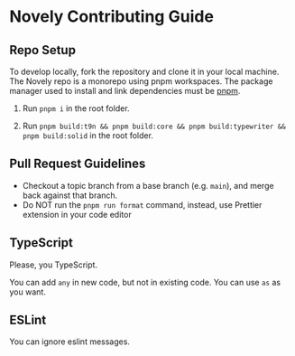 # Novely Contributing Guide

## Repo Setup

To develop locally, fork the repository and clone it in your local machine. The Novely repo is a monorepo using pnpm workspaces. The package manager used to install and link dependencies must be [pnpm](https://pnpm.io/).

1. Run `pnpm i` in the root folder.

2. Run `pnpm build:t9n && pnpm build:core && pnpm build:typewriter && pnpm build:solid` in the root folder.

## Pull Request Guidelines

- Checkout a topic branch from a base branch (e.g. `main`), and merge back against that branch.
- Do NOT run the `pnpm run format` command, instead, use Prettier extension in your code editor

## TypeScript

Please, you TypeScript.

You can add `any` in new code, but not in existing code. You can use `as` as you want.

## ESLint

You can ignore eslint messages.
